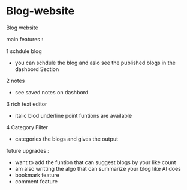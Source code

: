 # Blog-website
Blog website


main features :<br>

1 schdule blog 
  - you can schdule the blog and aslo see the published blogs in the dashbord Section

2 notes 
  - see saved notes on dashbord

3 rich text editor
  - italic blod underline point funtions are available
    
4 Category Filter
  - categories the blogs and gives the output

future upgrades :
  - want to add the funtion that can suggest blogs by your like count
  - am also writting the algo that can summarize your blog like AI does
  - bookmark feature
  - comment feature 
